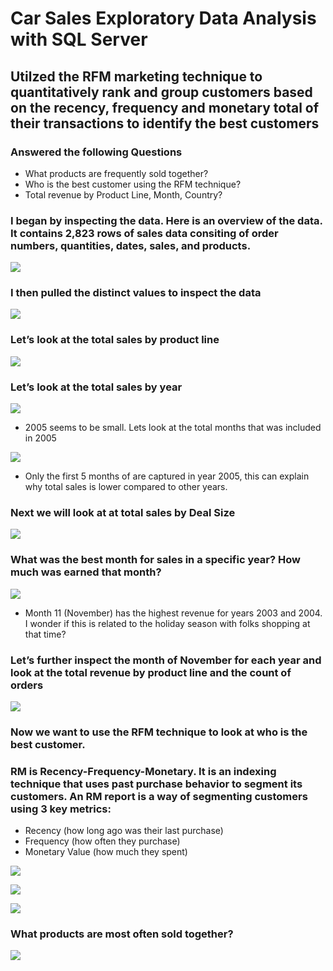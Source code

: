 # Car Sales Exploratory Data Analysis with SQL Server
## Utilzed the RFM marketing technique to quantitatively rank and group customers based on the recency, frequency and monetary total of their transactions to identify the best customers
### Answered the following Questions
 - What products are frequently sold together?
 - Who is the best customer using the RFM technique?
 - Total revenue by Product Line, Month, Country?
 
 ### I began by inspecting the data. Here is an overview of the data. It contains 2,823 rows of sales data consiting of order numbers, quantities, dates, sales, and products.
 
 ![](https://github.com/cdauksas/PortfolioProjects/blob/main/images/Overview.png)
 
 ### I then pulled the distinct values to inspect the data
 
  ![](https://github.com/cdauksas/PortfolioProjects/blob/main/images/InspectDistincts.png)
  
 ### Let’s look at the total sales by product line

 ![](https://github.com/cdauksas/PortfolioProjects/blob/main/images/SalesProductLine.png)

### Let’s look at the total sales by year

 ![](https://github.com/cdauksas/PortfolioProjects/blob/main/images/SalesYear.png)
 
- 2005 seems to be small. Lets look at the total months that was included in 2005

![](https://github.com/cdauksas/PortfolioProjects/blob/main/images/Sales2005.png)

- Only the first 5 months of are captured in year 2005, this can explain why total sales is lower compared to other years.

### Next we will look at at total sales by Deal Size

![](https://github.com/cdauksas/PortfolioProjects/blob/main/images/SalesDealSize.png)


### What was the best month for sales in a specific year? How much was earned that month?

![](https://github.com/cdauksas/PortfolioProjects/blob/main/images/SalesMonth.png)

- Month 11 (November) has the highest revenue for years 2003 and 2004. I wonder if this is related to the holiday season with folks shopping at that time?

### Let’s further inspect the month of November for each year and look at the total revenue by product line and the count of orders

![](https://github.com/cdauksas/PortfolioProjects/blob/main/images/Sales11.png)


### Now we want to use the RFM technique to look at who is the best customer.

### RM is Recency-Frequency-Monetary. It is an indexing technique that uses past purchase behavior to segment its customers. An RM report is a way of segmenting customers using 3 key metrics:
 - Recency (how long ago was their last purchase)
 - Frequency (how often they purchase)
 - Monetary Value (how much they spent)

![](https://github.com/cdauksas/PortfolioProjects/blob/main/images/RFM1.png)

![](https://github.com/cdauksas/PortfolioProjects/blob/main/images/RFM2.png)

![](https://github.com/cdauksas/PortfolioProjects/blob/main/images/rfm3.png)


### What products are most often sold together?

![](https://github.com/cdauksas/PortfolioProjects/blob/main/images/ProductsSoldTogether.png)











 
 
 
